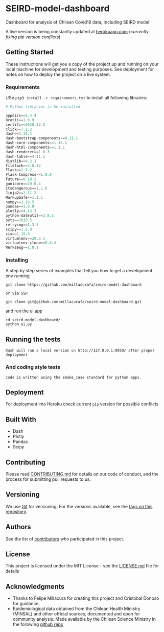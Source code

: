 # SEIRD-model-dashboard

Dashboard for analysis of Chilean Covid19 data, including SEIRD model

A live version is being constantly updated at [herokuapp.com](https://covid19-chile-dash.herokuapp.com/) (*currently fixing pip version conflicts*)

## Getting Started

These instructions will get you a copy of the project up and running on your local machine for development and testing purposes. See deployment for notes on how to deploy the project on a live system.

### Requirements

USe `pip3 install -r requirements.txt`  to install all following libraries:

```python
# Python libraries to be installed

appdirs==1.4.4
Brotli==1.0.9
certifi==2020.12.5
click==7.1.2
dash==1.18.1
dash-bootstrap-components==0.11.1
dash-core-components==1.14.1
dash-html-components==1.1.1
dash-renderer==1.8.3
dash-table==4.11.1
distlib==0.3.1
filelock==3.0.12
Flask==1.1.2
Flask-Compress==1.8.0
future==0.18.2
gunicorn==20.0.4
itsdangerous==1.1.0
Jinja2==2.11.2
MarkupSafe==1.1.1
numpy==1.19.5
pandas==1.0.0
plotly==4.14.3
python-dateutil==2.8.1
pytz==2020.5
retrying==1.3.3
scipy==1.5.0
six==1.15.0
virtualenv==20.3.1
virtualenv-clone==0.5.4
Werkzeug==1.0.1

```

### Installing

A step by step series of examples that tell you how to get a development env running

```
git clone https://github.com/millacurafa/seird-model-dashboard

or via SSH

git clone git@github.com:millacurafa/seird-model-dashboard.git
```

and run the ui.app 

```
cd seird-model-dashboard/
python ui.py
```


## Running the tests


```
Dash will run a local version on http://127.0.0.1:8050/ after proper deployment
```


### And coding style tests

```
Code is written using the snake_case standard for python apps.

```

## Deployment

For deployment into Heroku check current `pip` version for possible conflicts

## Built With

* Dash
* Plotly
* Pandas
* Scipy

## Contributing

Please read [CONTRIBUTING.md](https://github.com/millacurafa/CovidChile/blob/master/CONTRIBUTING.md) for details on our code of conduct, and the process for submitting pull requests to us.

## Versioning

We use [Git](https://git-scm.com/) for versioning. For the versions available, see the [tags on this repository](https://github.com/millacurafa/seird-model-dashboard/tags). 

## Authors


See the list of [contributors](https://github.com/millacurafa/seird-model-dashboard/contributors) who participated in this project.

## License

This project is licensed under the MIT License - see the [LICENSE.md](LICENSE.md) file for details

## Acknowledgments

* Thanks to Felipe Millacura for creating this project and Cristobal Donoso for guidance.
* Epidemiological data obtained from the Chilean Health Ministry (MINSAL) and other official sources, documented and open for community analysis. Made available by the Chilean Science Ministry in the following [github repo](https://github.com/MinCiencia/Datos-COVID19/)





